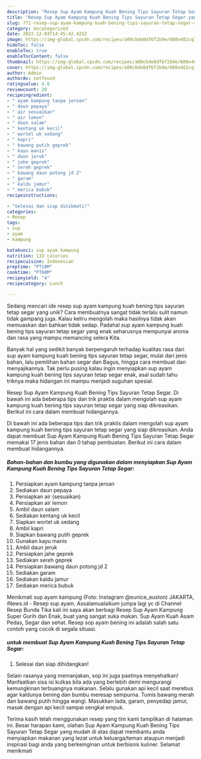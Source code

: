 ```yaml
---
description: "Resep Sup Ayam Kampung Kuah Bening Tips Sayuran Tetap Segar yang Mantap"
title: "Resep Sup Ayam Kampung Kuah Bening Tips Sayuran Tetap Segar yang Mantap"
slug: 771-resep-sup-ayam-kampung-kuah-bening-tips-sayuran-tetap-segar-yang-mantap
category: Uncategorized
date: 2022-12-03T14:45:42.425Z
image: https://img-global.cpcdn.com/recipes/a00cbde8df6f2b9e/680x482cq70/sup-ayam-kampung-kuah-bening-tips-sayuran-tetap-segar-foto-resep-utama.jpg
hideToc: false
enableToc: true
enableTocContent: false
thumbnail: https://img-global.cpcdn.com/recipes/a00cbde8df6f2b9e/680x482cq70/sup-ayam-kampung-kuah-bening-tips-sayuran-tetap-segar-foto-resep-utama.jpg
cover: https://img-global.cpcdn.com/recipes/a00cbde8df6f2b9e/680x482cq70/sup-ayam-kampung-kuah-bening-tips-sayuran-tetap-segar-foto-resep-utama.jpg
author: Admin
authorAv: notfound
ratingvalue: 4.8
reviewcount: 20
recipeingredient:
- " ayam kampung tanpa jeroan"
- " daun pepaya"
- " air sesuaikan"
- " air lemon"
- " daun salam"
- " kentang uk kecil"
- " wortel uk sedang"
- " kapri"
- " bawang putih geprek"
- " kayu manis"
- " daun jeruk"
- " jahe geprek"
- " sereh geprek"
- " bawang daun potong jd 2"
- " garam"
- " kaldu jamur"
- " merica bubuk"
recipeinstructions:

- "Selesai dan siap dinikmati!"
categories:
- Resep
tags:
- sup
- ayam
- kampung

katakunci: sup ayam kampung 
nutrition: 133 calories
recipecuisine: Indonesian
preptime: "PT18M"
cooktime: "PT60M"
recipeyield: "4"
recipecategory: Lunch

---
```





Sedang mencari ide resep sup ayam kampung kuah bening tips sayuran tetap segar yang unik? Cara membuatnya sangat tidak terlalu sulit namun tidak gampang juga. Kalau keliru mengolah maka hasilnya tidak akan memuaskan dan bahkan tidak sedap. Padahal sup ayam kampung kuah bening tips sayuran tetap segar yang enak seharusnya mempunyai aroma dan rasa yang mampu memancing selera Kita.





Banyak hal yang sedikit banyak berpengaruh terhadap kualitas rasa dari sup ayam kampung kuah bening tips sayuran tetap segar, mulai dari jenis bahan, lalu pemilihan bahan segar dan Bagus, hingga cara membuat dan menyajikannya. Tak perlu pusing kalau ingin menyiapkan sup ayam kampung kuah bening tips sayuran tetap segar enak,      asal sudah tahu triknya maka hidangan ini mampu menjadi suguhan spesial.














Resep Sup Ayam Kampung Kuah Bening Tips Sayuran Tetap Segar. Di bawah ini ada beberapa tips dan trik praktis dalam mengolah sup ayam kampung kuah bening tips sayuran tetap segar yang siap dikreasikan. Berikut ini cara dalam membuat hidangannya.






Di bawah ini ada beberapa tips dan trik praktis dalam mengolah sup ayam kampung kuah bening tips sayuran tetap segar yang siap dikreasikan. Anda dapat membuat Sup Ayam Kampung Kuah Bening Tips Sayuran Tetap Segar memakai 17 jenis bahan dan 0 tahap pembuatan. Berikut ini cara dalam membuat hidangannya.

<!--inarticleads1-->

##### Bahan-bahan dan bumbu yang digunakan dalam menyiapkan Sup Ayam Kampung Kuah Bening Tips Sayuran Tetap Segar:

1. Persiapkan  ayam kampung tanpa jeroan
1. Sediakan  daun pepaya
1. Persiapkan  air (sesuaikan)
1. Persiapkan  air lemon
1. Ambil  daun salam
1. Sediakan  kentang uk kecil
1. Siapkan  wortel uk sedang
1. Ambil  kapri
1. Siapkan  bawang putih geprek
1. Gunakan  kayu manis
1. Ambil  daun jeruk
1. Persiapkan  jahe geprek
1. Sediakan  sereh geprek
1. Persiapkan  bawang daun potong jd 2
1. Sediakan  garam
1. Sediakan  kaldu jamur
1. Sediakan  merica bubuk


Menikmati sup ayam kampung (Foto: Instagram @eunice_euston⁣⁣⁣) JAKARTA, iNews.id - Resep sup ayam. Assalamualaikum jumpa lagi yc di Channel Resep Bunda Tika kali ini saya akan berbagi Resep Sup Ayam Kampung Super Gurih dan Enak, buat yang sangat suka makan. Sup Ayam Kuah Asam Pedas, Segar dan sehat. Resep sop ayam bening ini adalah salah satu contoh yang cocok di segala situasi. 

<!--inarticleads2-->

#####  untuk membuat Sup Ayam Kampung Kuah Bening Tips Sayuran Tetap Segar:


1. Selesai dan siap dihidangkan!

Selain rasanya yang memanjakan, sop ini juga pastinya menyehatkan! Manfaatkan sisa isi kulkas bila ada yang berlebih demi mengurangi kemungkinan terbuangnya makanan. Selalu gunakan api kecil saat merebus agar kaldunya bening dan bumbu meresap sempurna. Tumis bawang merah dan bawang putih hingga wangi. Masukkan lada, garam, penyedap jamur, masak dengan api kecil sampai sengkal empuk. 

Terima kasih telah menggunakan resep yang tim kami tampilkan di halaman ini. Besar harapan kami, olahan Sup Ayam Kampung Kuah Bening Tips Sayuran Tetap Segar yang mudah di atas dapat membantu anda menyiapkan makanan yang lezat untuk keluarga/teman ataupun menjadi inspirasi bagi anda yang berkeinginan untuk berbisnis kuliner. Selamat menikmati
